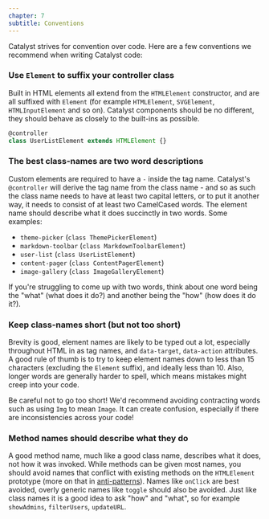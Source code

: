 ```yaml
---
chapter: 7
subtitle: Conventions
---
```


Catalyst strives for convention over code. Here are a few conventions we recommend when writing Catalyst code:

### Use `Element` to suffix your controller class

Built in HTML elements all extend from the `HTMLElement` constructor, and are all suffixed with `Element` (for example `HTMLElement`, `SVGElement`, `HTMLInputElement` and so on). Catalyst components should be no different, they should behave as closely to the built-ins as possible.

```typescript
@controller
class UserListElement extends HTMLElement {}
```

### The best class-names are two word descriptions

Custom elements are required to have a `-` inside the tag name. Catalyst's `@controller` will derive the tag name from the class name - and so as such the class name needs to have at least two capital letters, or to put it another way, it needs to consist of at least two CamelCased words. The element name should describe what it does succinctly in two words. Some examples:

 - `theme-picker` (`class ThemePickerElement`)
 - `markdown-toolbar` (`class MarkdownToolbarElement`)
 - `user-list` (`class UserListElement`)
 - `content-pager` (`class ContentPagerElement`)
 - `image-gallery` (`class ImageGalleryElement`)

If you're struggling to come up with two words, think about one word being the "what" (what does it do?) and another being the "how" (how does it do it?).

### Keep class-names short (but not too short)

Brevity is good, element names are likely to be typed out a lot, especially throughout HTML in as tag names, and `data-target`, `data-action` attributes. A good rule of thumb is to try to keep element names down to less than 15 characters (excluding the `Element` suffix), and ideally less than 10. Also, longer words are generally harder to spell, which means mistakes might creep into your code.

Be careful not to go too short! We'd recommend avoiding contracting words such as using `Img` to mean `Image`. It can create confusion, especially if there are inconsistencies across your code!

### Method names should describe what they do

A good method name, much like a good class name, describes what it does, not how it was invoked. While methods can be given most names, you should avoid names that conflict with existing methods on the `HTMLElement` prototype (more on that in [anti-patterns](/guide/anti-patterns#avoid-shadowing-method-names)). Names like `onClick` are best avoided, overly generic names like `toggle` should also be avoided. Just like class names it is a good idea to ask "how" and "what", so for example `showAdmins`, `filterUsers`, `updateURL`.
